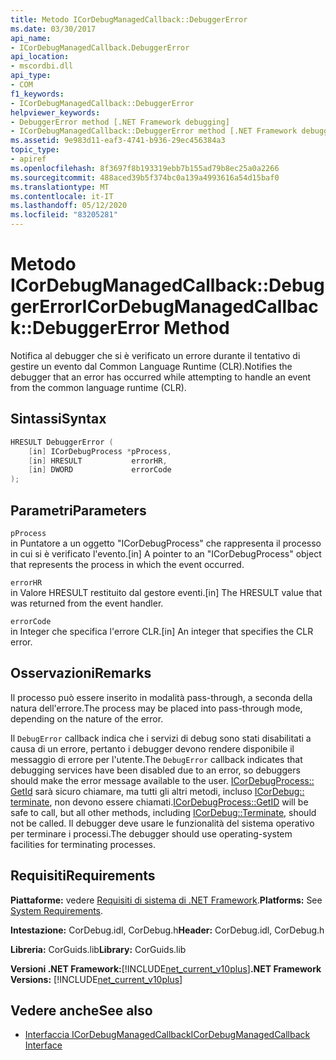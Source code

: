 ```yaml
---
title: Metodo ICorDebugManagedCallback::DebuggerError
ms.date: 03/30/2017
api_name:
- ICorDebugManagedCallback.DebuggerError
api_location:
- mscordbi.dll
api_type:
- COM
f1_keywords:
- ICorDebugManagedCallback::DebuggerError
helpviewer_keywords:
- DebuggerError method [.NET Framework debugging]
- ICorDebugManagedCallback::DebuggerError method [.NET Framework debugging]
ms.assetid: 9e983d11-eaf3-4741-b936-29ec456384a3
topic_type:
- apiref
ms.openlocfilehash: 8f3697f8b193319ebb7b155ad79b8ec25a0a2266
ms.sourcegitcommit: 488aced39b5f374bc0a139a4993616a54d15baf0
ms.translationtype: MT
ms.contentlocale: it-IT
ms.lasthandoff: 05/12/2020
ms.locfileid: "83205281"
---
```

# <a name="icordebugmanagedcallbackdebuggererror-method"></a><span data-ttu-id="e2572-102">Metodo ICorDebugManagedCallback::DebuggerError</span><span class="sxs-lookup"><span data-stu-id="e2572-102">ICorDebugManagedCallback::DebuggerError Method</span></span>
<span data-ttu-id="e2572-103">Notifica al debugger che si è verificato un errore durante il tentativo di gestire un evento dal Common Language Runtime (CLR).</span><span class="sxs-lookup"><span data-stu-id="e2572-103">Notifies the debugger that an error has occurred while attempting to handle an event from the common language runtime (CLR).</span></span>  
  
## <a name="syntax"></a><span data-ttu-id="e2572-104">Sintassi</span><span class="sxs-lookup"><span data-stu-id="e2572-104">Syntax</span></span>  
  
```cpp  
HRESULT DebuggerError (  
    [in] ICorDebugProcess *pProcess,  
    [in] HRESULT           errorHR,  
    [in] DWORD             errorCode  
);  
```  
  
## <a name="parameters"></a><span data-ttu-id="e2572-105">Parametri</span><span class="sxs-lookup"><span data-stu-id="e2572-105">Parameters</span></span>  
 `pProcess`  
 <span data-ttu-id="e2572-106">in Puntatore a un oggetto "ICorDebugProcess" che rappresenta il processo in cui si è verificato l'evento.</span><span class="sxs-lookup"><span data-stu-id="e2572-106">[in] A pointer to an "ICorDebugProcess" object that represents the process in which the event occurred.</span></span>  
  
 `errorHR`  
 <span data-ttu-id="e2572-107">in Valore HRESULT restituito dal gestore eventi.</span><span class="sxs-lookup"><span data-stu-id="e2572-107">[in] The HRESULT value that was returned from the event handler.</span></span>  
  
 `errorCode`  
 <span data-ttu-id="e2572-108">in Integer che specifica l'errore CLR.</span><span class="sxs-lookup"><span data-stu-id="e2572-108">[in] An integer that specifies the CLR error.</span></span>  
  
## <a name="remarks"></a><span data-ttu-id="e2572-109">Osservazioni</span><span class="sxs-lookup"><span data-stu-id="e2572-109">Remarks</span></span>  
 <span data-ttu-id="e2572-110">Il processo può essere inserito in modalità pass-through, a seconda della natura dell'errore.</span><span class="sxs-lookup"><span data-stu-id="e2572-110">The process may be placed into pass-through mode, depending on the nature of the error.</span></span>  
  
 <span data-ttu-id="e2572-111">Il `DebugError` callback indica che i servizi di debug sono stati disabilitati a causa di un errore, pertanto i debugger devono rendere disponibile il messaggio di errore per l'utente.</span><span class="sxs-lookup"><span data-stu-id="e2572-111">The `DebugError` callback indicates that debugging services have been disabled due to an error, so debuggers should make the error message available to the user.</span></span> <span data-ttu-id="e2572-112">[ICorDebugProcess:: GetId](icordebugprocess-getid-method.md) sarà sicuro chiamare, ma tutti gli altri metodi, incluso [ICorDebug:: terminate](icordebug-terminate-method.md), non devono essere chiamati.</span><span class="sxs-lookup"><span data-stu-id="e2572-112">[ICorDebugProcess::GetID](icordebugprocess-getid-method.md) will be safe to call, but all other methods, including [ICorDebug::Terminate](icordebug-terminate-method.md), should not be called.</span></span> <span data-ttu-id="e2572-113">Il debugger deve usare le funzionalità del sistema operativo per terminare i processi.</span><span class="sxs-lookup"><span data-stu-id="e2572-113">The debugger should use operating-system facilities for terminating processes.</span></span>  
  
## <a name="requirements"></a><span data-ttu-id="e2572-114">Requisiti</span><span class="sxs-lookup"><span data-stu-id="e2572-114">Requirements</span></span>  
 <span data-ttu-id="e2572-115">**Piattaforme:** vedere [Requisiti di sistema di .NET Framework](../../get-started/system-requirements.md).</span><span class="sxs-lookup"><span data-stu-id="e2572-115">**Platforms:** See [System Requirements](../../get-started/system-requirements.md).</span></span>  
  
 <span data-ttu-id="e2572-116">**Intestazione:** CorDebug.idl, CorDebug.h</span><span class="sxs-lookup"><span data-stu-id="e2572-116">**Header:** CorDebug.idl, CorDebug.h</span></span>  
  
 <span data-ttu-id="e2572-117">**Libreria:** CorGuids.lib</span><span class="sxs-lookup"><span data-stu-id="e2572-117">**Library:** CorGuids.lib</span></span>  
  
 <span data-ttu-id="e2572-118">**Versioni .NET Framework:**[!INCLUDE[net_current_v10plus](../../../../includes/net-current-v10plus-md.md)]</span><span class="sxs-lookup"><span data-stu-id="e2572-118">**.NET Framework Versions:** [!INCLUDE[net_current_v10plus](../../../../includes/net-current-v10plus-md.md)]</span></span>  
  
## <a name="see-also"></a><span data-ttu-id="e2572-119">Vedere anche</span><span class="sxs-lookup"><span data-stu-id="e2572-119">See also</span></span>

- [<span data-ttu-id="e2572-120">Interfaccia ICorDebugManagedCallback</span><span class="sxs-lookup"><span data-stu-id="e2572-120">ICorDebugManagedCallback Interface</span></span>](icordebugmanagedcallback-interface.md)
